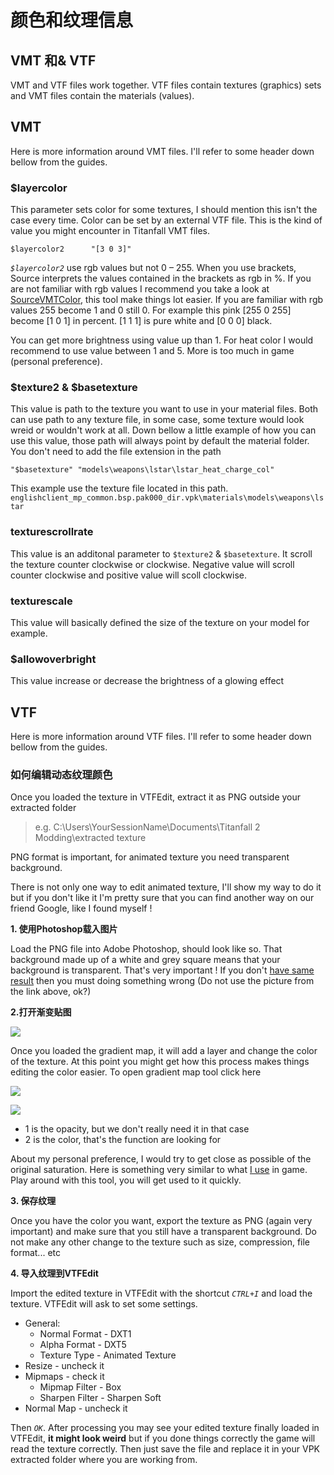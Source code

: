 # 颜色和纹理信息

## VMT 和& VTF

VMT and VTF files work together. VTF files contain textures \(graphics\) sets and VMT files contain the materials \(values\).

## VMT

Here is more information around VMT files. I'll refer to some header down bellow from the guides.

### $layercolor

This parameter sets color for some textures, I should mention this isn't the case every time. Color can be set by an external VTF file. This is the kind of value you might encounter in Titanfall VMT files.

```text
$layercolor2      "[3 0 3]"
```

_`$layercolor2`_ use rgb values but not 0 – 255. When you use brackets, Source interprets the values contained in the brackets as rgb in %. If you are not familiar with rgb values I recommend you take a look at [SourceVMTColor](https://noskill.gitbook.io/titanfall2/how-to-start-modding/modding-tools#graphics-animation-color), this tool make things lot easier. If you are familiar with rgb values 255 become 1 and 0 still 0. For example this pink \[255 0 255\] become \[1 0 1\] in percent. \[1 1 1\] is pure white and \[0 0 0\] black.

You can get more brightness using value up than 1. For heat color I would recommend to use value between 1 and 5. More is too much in game \(personal preference\).

### $texture2 & $basetexture

This value is path to the texture you want to use in your material files. Both can use path to any texture file, in some case, some texture would look wreid or wouldn't work at all. Down bellow a little example of how you can use this value, those path will always point by default the material folder. You don't need to add the file extension in the path

```text
"$basetexture" "models\weapons\lstar\lstar_heat_charge_col"
```

This example use the texture file located in this path. `englishclient_mp_common.bsp.pak000_dir.vpk\materials\models\weapons\lstar`

### **texturescrollrate**

This value is an additonal parameter to `$texture2` & `$basetexture`. It scroll the texture counter clockwise or clockwise. Negative value will scroll counter clockwise and positive value will scoll clockwise.

### **texturescale**

This value will basically defined the size of the texture on your model for example.

### $allowoverbright

This value increase or decrease the brightness of a glowing effect

## VTF

Here is more information around VTF files. I'll refer to some header down bellow from the guides.

### 如何编辑动态纹理颜色

Once you loaded the texture in VTFEdit, extract it as PNG outside your extracted folder

> e.g. C:\Users\YourSessionName\Documents\Titanfall 2 Modding\extracted texture

PNG format is important, for animated texture you need transparent background.

There is not only one way to edit animated texture, I'll show my way to do it but if you don't like it I'm pretty sure that you can find another way on our friend Google, like I found myself !

**1. 使用Photoshop载入图片**

Load the PNG file into Adobe Photoshop, should look like so. That background made up of a white and grey square means that your background is transparent. That's very important ! If you don't [have same result](https://raw.githubusercontent.com/Wanty5883/Titanfall2/master/picture/Animated%20texture1.PNG) then you must doing something wrong \(Do not use the picture from the link above, ok?\)

**2.打开渐变贴图**

![](https://github.com/Wanty5883/Titanfall2/raw/master/picture/Animated%20texture2.PNG?raw=true)

Once you loaded the gradient map, it will add a layer and change the color of the texture. At this point you might get how this process makes things editing the color easier. To open gradient map tool click here

![](https://github.com/Wanty5883/Titanfall2/raw/master/picture/Animated%20texture3.PNG?raw=true)

![](https://github.com/Wanty5883/Titanfall2/raw/master/picture/Animated%20texture4.PNG?raw=true)

* 1 is the opacity, but we don't really need it in that case
* 2 is the color, that's the function are looking for

About my personal preference, I would try to get close as possible of the original saturation. Here is something very similar to what [I use](https://github.com/Wanty5883/Titanfall2/blob/master/picture/Animated%20texture5.PNG?raw=true) in game. Play around with this tool, you will get used to it quickly.

**3. 保存纹理**

Once you have the color you want, export the texture as PNG \(again very important\) and make sure that you still have a transparent background. Do not make any other change to the texture such as size, compression, file format... etc

**4. 导入纹理到VTFEdit**

Import the edited texture in VTFEdit with the shortcut _`CTRL+I`_ and load the texture. VTFEdit will ask to set some settings.

* General:
  * Normal Format - DXT1
  * Alpha Format - DXT5
  * Texture Type - Animated Texture
* Resize - uncheck it
* Mipmaps - check it
  * Mipmap Filter - Box
  * Sharpen Filter - Sharpen Soft
* Normal Map - uncheck it

Then _`OK`_. After processing you may see your edited texture finally loaded in VTFEdit, **it might look weird** but if you done things correctly the game will read the texture correctly. Then just save the file and replace it in your VPK extracted folder where you are working from.

